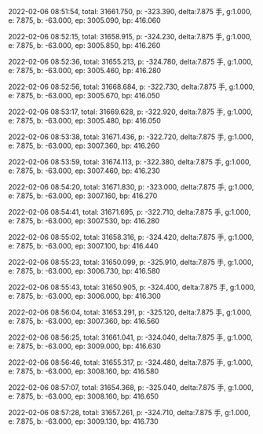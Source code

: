 2022-02-06 08:51:54, total: 31661.750, p: -323.390, delta:7.875 手, g:1.000, e: 7.875, b: -63.000, ep: 3005.090, bp: 416.060

2022-02-06 08:52:15, total: 31658.915, p: -324.230, delta:7.875 手, g:1.000, e: 7.875, b: -63.000, ep: 3005.850, bp: 416.260

2022-02-06 08:52:36, total: 31655.213, p: -324.780, delta:7.875 手, g:1.000, e: 7.875, b: -63.000, ep: 3005.460, bp: 416.280

2022-02-06 08:52:56, total: 31668.684, p: -322.730, delta:7.875 手, g:1.000, e: 7.875, b: -63.000, ep: 3005.670, bp: 416.050

2022-02-06 08:53:17, total: 31669.628, p: -322.920, delta:7.875 手, g:1.000, e: 7.875, b: -63.000, ep: 3005.480, bp: 416.050

2022-02-06 08:53:38, total: 31671.436, p: -322.720, delta:7.875 手, g:1.000, e: 7.875, b: -63.000, ep: 3007.360, bp: 416.260

2022-02-06 08:53:59, total: 31674.113, p: -322.380, delta:7.875 手, g:1.000, e: 7.875, b: -63.000, ep: 3007.460, bp: 416.230

2022-02-06 08:54:20, total: 31671.830, p: -323.000, delta:7.875 手, g:1.000, e: 7.875, b: -63.000, ep: 3007.160, bp: 416.270

2022-02-06 08:54:41, total: 31671.695, p: -322.710, delta:7.875 手, g:1.000, e: 7.875, b: -63.000, ep: 3007.530, bp: 416.280

2022-02-06 08:55:02, total: 31658.316, p: -324.420, delta:7.875 手, g:1.000, e: 7.875, b: -63.000, ep: 3007.100, bp: 416.440

2022-02-06 08:55:23, total: 31650.099, p: -325.910, delta:7.875 手, g:1.000, e: 7.875, b: -63.000, ep: 3006.730, bp: 416.580

2022-02-06 08:55:43, total: 31650.905, p: -324.400, delta:7.875 手, g:1.000, e: 7.875, b: -63.000, ep: 3006.000, bp: 416.300

2022-02-06 08:56:04, total: 31653.291, p: -325.120, delta:7.875 手, g:1.000, e: 7.875, b: -63.000, ep: 3007.360, bp: 416.560

2022-02-06 08:56:25, total: 31661.041, p: -324.040, delta:7.875 手, g:1.000, e: 7.875, b: -63.000, ep: 3009.000, bp: 416.630

2022-02-06 08:56:46, total: 31655.317, p: -324.480, delta:7.875 手, g:1.000, e: 7.875, b: -63.000, ep: 3008.160, bp: 416.580

2022-02-06 08:57:07, total: 31654.368, p: -325.040, delta:7.875 手, g:1.000, e: 7.875, b: -63.000, ep: 3008.160, bp: 416.650

2022-02-06 08:57:28, total: 31657.261, p: -324.710, delta:7.875 手, g:1.000, e: 7.875, b: -63.000, ep: 3009.130, bp: 416.730